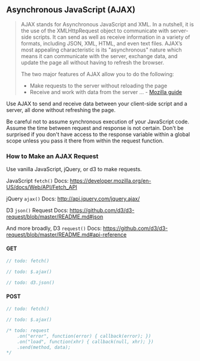 ## Asynchronous JavaScript (AJAX)

> AJAX stands for Asynchronous JavaScript and XML. In a nutshell, it is the use of the XMLHttpRequest object to communicate with server-side scripts. It can send as well as receive information in a variety of formats, including JSON, XML, HTML, and even text files. AJAX’s most appealing characteristic is its "asynchronous" nature which means it can communicate with the server, exchange data, and update the page all without having to refresh the browser.
>
> The two major features of AJAX allow you to do the following:
>
>  + Make requests to the server without reloading the page
>  + Receive and work with data from the server
> ...  - [Mozilla guide](https://developer.mozilla.org/en-US/docs/AJAX/Getting_Started)

Use AJAX to send and receive data between your client-side script and a server, all done without refreshing the page.

Be careful not to assume synchronous execution of your JavaScript code. Assume the time between request and response is not certain. Don't be surprised if you don't have access to the response variable within a global scope unless you pass it there from within the request function.

### How to Make an AJAX Request

Use vanilla JavaScript, jQuery, or d3 to make requests.

JavaScript `fetch()` Docs: https://developer.mozilla.org/en-US/docs/Web/API/Fetch_API

jQuery `ajax()` Docs: http://api.jquery.com/jquery.ajax/

D3 `json()` Request Docs: https://github.com/d3/d3-request/blob/master/README.md#json

And more broadly, D3 `request()` Docs: https://github.com/d3/d3-request/blob/master/README.md#api-reference

#### GET

```` js
// todo: fetch()
````

```` js
// todo: $.ajax()
````

```` js
// todo: d3.json()
````

#### POST

```` js
// todo: fetch()
````

```` js
// todo: $.ajax()
````

```` js
/* todo: request
    .on("error", function(error) { callback(error); })
    .on("load", function(xhr) { callback(null, xhr); })
    .send(method, data);
*/
````
